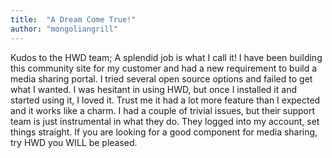 ```yaml
---
title:  "A Dream Come True!"
author: "mongoliangrill"
---
```

Kudos to the HWD team; A splendid job is what I call it! I have been building this community site for my customer and had a new requirement to build a media sharing portal. I tried several open source options and failed to get what I wanted. I was hesitant in using HWD, but once I installed it and started using it, I loved it. Trust me it had a lot more feature than I expected and it works like a charm. I had a couple of trivial issues, but their support team is just instrumental in what they do. They logged into my account, set things straight. If you are looking for a good component for media sharing, try HWD you WILL be pleased.
